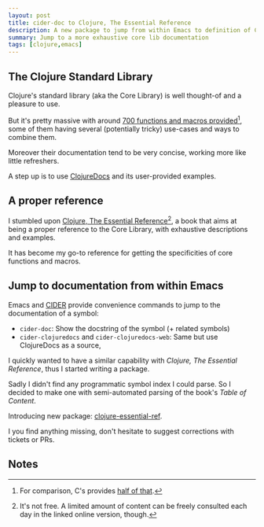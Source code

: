 ```yaml
---
layout: post
title: cider-doc to Clojure, The Essential Reference
description: A new package to jump from within Emacs to definition of Clojure symbol in book Clojure, The Essential Reference
summary: Jump to a more exhaustive core lib documentation
tags: [clojure,emacs]
---
```



## The Clojure Standard Library

Clojure's standard library (aka the Core Library) is well thought-of and a pleasure to use.

But it's pretty massive with around [700 functions and macros provided](https://clojuredocs.org/quickref)[^1], some of them having several (potentially tricky) use-cases and ways to combine them.

Moreover their documentation tend to be very concise, working more like little refreshers.

A step up is to use [ClojureDocs](https://clojuredocs.org/) and its user-provided examples.


## A proper reference

I stumbled upon [Clojure, The Essential Reference](https://www.manning.com/books/clojure-the-essential-reference)[^2], a book that aims at being a proper reference to the Core Library, with exhaustive descriptions and examples.

It has become my go-to reference for getting the specificities of core functions and macros.


## Jump to documentation from within Emacs

Emacs and [CIDER](https://cider.mx/) provide convenience commands to jump to the documentation of a symbol:

 - `cider-doc`: Show the docstring of the symbol (+ related symbols)
 - `cider-clojuredocs` and `cider-clojuredocs-web`: Same but use ClojureDocs as a source,

I quickly wanted to have a similar capability with _Clojure, The Essential Reference_, thus I started writing a package.

Sadly I didn't find any programmatic symbol index I could parse. So I decided to make one with semi-automated parsing of the book's _Table of Content_.

Introducing new package: [clojure-essential-ref](https://github.com/p3r7/clojure-essential-ref).

I you find anything missing, don't hesitate to suggest corrections with tickets or PRs.


## Notes

[^1]: For comparison, C's provides [half of that](https://www.ibm.com/support/knowledgecenter/ssw_ibm_i_73/rtref/stalib.htm).

[^2]: It's not free. A limited amount of content can be freely consulted each day in the linked online version, though.
